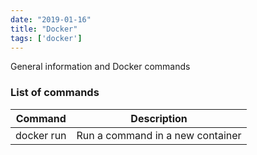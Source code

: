 ```yaml
---
date: "2019-01-16"
title: "Docker"
tags: ['docker']
---
```

General information and Docker commands

### List of commands

|Command|Description|
|---|---|
|docker run|Run a command in a new container|

